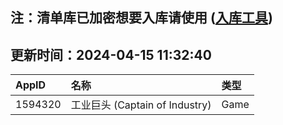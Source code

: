 ## 注：清单库已加密想要入库请使用 ([入库工具](https://github.com/BlankTMing/ManifestAutoUpdate/releases))

## 更新时间：2024-04-15 11:32:40
| AppID | 名称 | 类型  |
| :-------------------- | :----------------------------- | :----------- |
| 1594320 | 工业巨头 (Captain of Industry)| Game |
